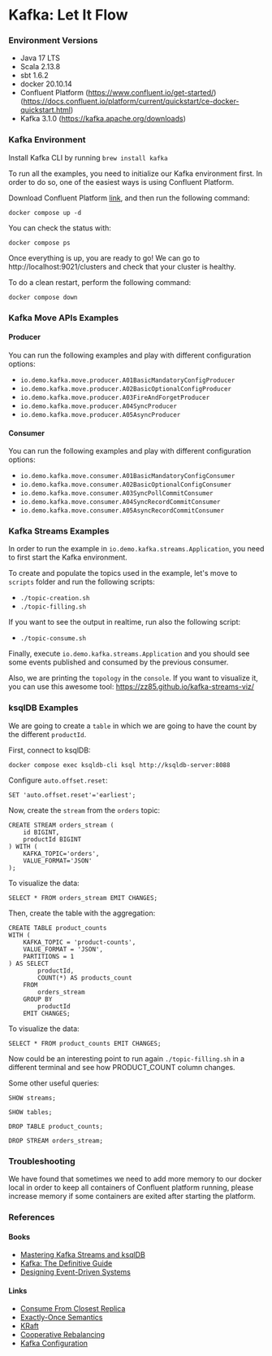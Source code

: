 # Kafka: Let It Flow

### Environment Versions
- Java 17 LTS
- Scala 2.13.8
- sbt 1.6.2
- docker 20.10.14
- Confluent Platform (https://www.confluent.io/get-started/) (https://docs.confluent.io/platform/current/quickstart/ce-docker-quickstart.html)
- Kafka 3.1.0 (https://kafka.apache.org/downloads)

### Kafka Environment

Install Kafka CLI by running `brew install kafka`

To run all the examples, you need to initialize our Kafka environment first. In order to do so, one of the easiest ways is using Confluent Platform.

Download Confluent Platform [link](https://docs.confluent.io/platform/current/quickstart/ce-docker-quickstart.html#step-1-download-and-start-cp), and then run the following command:

```
docker compose up -d
```

You can check the status with:

```
docker compose ps
```

Once everything is up, you are ready to go! We can go to http://localhost:9021/clusters and check that your cluster is healthy.

To do a clean restart, perform the following command:

```
docker compose down
```

### Kafka Move APIs Examples

#### Producer

You can run the following examples and play with different configuration options:
- `io.demo.kafka.move.producer.A01BasicMandatoryConfigProducer`
- `io.demo.kafka.move.producer.A02BasicOptionalConfigProducer`
- `io.demo.kafka.move.producer.A03FireAndForgetProducer`
- `io.demo.kafka.move.producer.A04SyncProducer`
- `io.demo.kafka.move.producer.A05AsyncProducer`

#### Consumer

You can run the following examples and play with different configuration options:
- `io.demo.kafka.move.consumer.A01BasicMandatoryConfigConsumer`
- `io.demo.kafka.move.consumer.A02BasicOptionalConfigConsumer`
- `io.demo.kafka.move.consumer.A03SyncPollCommitConsumer`
- `io.demo.kafka.move.consumer.A04SyncRecordCommitConsumer`
- `io.demo.kafka.move.consumer.A05AsyncRecordCommitConsumer`

### Kafka Streams Examples

In order to run the example in `io.demo.kafka.streams.Application`, you need to first start the Kafka environment. 

To create and populate the topics used in the example, let's move to `scripts` folder and run the following scripts:
- `./topic-creation.sh`
- `./topic-filling.sh`

If you want to see the output in realtime, run also the following script:
- `./topic-consume.sh`

Finally, execute `io.demo.kafka.streams.Application` and you should see some events published and consumed by the previous consumer.

Also, we are printing the `topology` in the `console`. If you want to visualize it, you can use this awesome tool: https://zz85.github.io/kafka-streams-viz/

### ksqlDB Examples

We are going to create a `table` in which we are going to have the count by the different `productId`.

First, connect to ksqlDB:

```
docker compose exec ksqldb-cli ksql http://ksqldb-server:8088
```

Configure `auto.offset.reset`:

```
SET 'auto.offset.reset'='earliest';
```

Now, create the `stream` from the `orders` topic:

```
CREATE STREAM orders_stream (
    id BIGINT,
    productId BIGINT
) WITH (
    KAFKA_TOPIC='orders',
    VALUE_FORMAT='JSON'
);
```

To visualize the data:

```
SELECT * FROM orders_stream EMIT CHANGES;
```

Then, create the table with the aggregation:

```
CREATE TABLE product_counts
WITH (
    KAFKA_TOPIC = 'product-counts',
    VALUE_FORMAT = 'JSON',
    PARTITIONS = 1
) AS SELECT
        productId,
        COUNT(*) AS products_count
    FROM
        orders_stream
    GROUP BY
        productId
    EMIT CHANGES;
```

To visualize the data:

```
SELECT * FROM product_counts EMIT CHANGES;
```

Now could be an interesting point to run again `./topic-filling.sh` in a different terminal and see
how PRODUCT_COUNT column changes.

Some other useful queries:

```
SHOW streams;

SHOW tables;

DROP TABLE product_counts;

DROP STREAM orders_stream;
```

### Troubleshooting

We have found that sometimes we need to add more memory to our docker local in order to keep all 
containers of Confluent platform running, please increase memory if some containers are exited after 
starting the platform.

### References

#### Books

- [Mastering Kafka Streams and ksqlDB](https://www.confluent.io/resources/ebook/mastering-kafka-streams-and-ksqldb/)
- [Kafka: The Definitive Guide](https://www.confluent.io/resources/kafka-the-definitive-guide/)
- [Designing Event-Driven Systems](https://www.confluent.io/designing-event-driven-systems/)

#### Links

- [Consume From Closest Replica](https://cwiki.apache.org/confluence/display/KAFKA/KIP-392%3A+Allow+consumers+to+fetch+from+closest+replica)
- [Exactly-Once Semantics](https://www.confluent.io/blog/exactly-once-semantics-are-possible-heres-how-apache-kafka-does-it)
- [KRaft](https://developer.confluent.io/learn/kraft)
- [Cooperative Rebalancing](https://www.confluent.io/blog/cooperative-rebalancing-in-kafka-streams-consumer-ksqldb)
- [Kafka Configuration](https://kafka.apache.org/documentation/#configuration)
